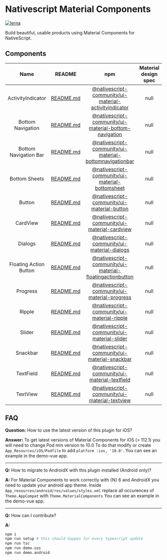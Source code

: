 # Nativescript Material Components

[![lerna](https://img.shields.io/badge/maintained%20with-lerna-cc00ff.svg)](https://lerna.js.org/)

Build beautiful, usable products using Material Components for NativeScript.

## Components

| Name | README | npm | Material design spec |
| :---: | :---: | :---: | :---: |
| ActivityIndicator | [README.md](./packages/activityindicator/README.md) | [@nativescript-community/ui-material-activityindicator](https://www.npmjs.com/package/@nativescript-community/ui-material-activityindicator) | null |
| Bottom Navigation | [README.md](./packages/bottom-navigation/README.md) | [@nativescript-community/ui-material-bottom-navigation](https://www.npmjs.com/package/@nativescript-community/ui-material-bottom-navigation) | null |
| Bottom Navigation Bar | [README.md](./packages/bottomnavigationbar/README.md) | [@nativescript-community/ui-material-bottomnavigationbar](https://www.npmjs.com/package/@nativescript-community/ui-material-bottomnavigationbar) | null |
| Bottom Sheets | [README.md](./packages/bottomsheet/README.md) | [@nativescript-community/ui-material-bottomsheet](https://www.npmjs.com/package/@nativescript-community/ui-material-bottomsheet) | null |
| Button | [README.md](./packages/button/README.md) | [@nativescript-community/ui-material-button](https://www.npmjs.com/package/@nativescript-community/ui-material-button) | null |
| CardView | [README.md](./packages/cardview/README.md) | [@nativescript-community/ui-material-cardview](https://www.npmjs.com/package/@nativescript-community/ui-material-cardview) | null |
| Dialogs | [README.md](./packages/dialogs/README.md) | [@nativescript-community/ui-material-dialogs](https://www.npmjs.com/package/@nativescript-community/ui-material-dialogs) | null |
| Floating Action Button | [README.md](./packages/floatingactionbutton/README.md) | [@nativescript-community/ui-material-floatingactionbutton](https://www.npmjs.com/package/@nativescript-community/ui-material-floatingactionbutton) | null |
| Progress | [README.md](./packages/progress/README.md) | [@nativescript-community/ui-material-progress](https://www.npmjs.com/package/@nativescript-community/ui-material-progress) | null |
| Ripple | [README.md](./packages/ripple/README.md) | [@nativescript-community/ui-material-ripple](https://www.npmjs.com/package/@nativescript-community/ui-material-ripple) | null |
| Slider | [README.md](./packages/slider/README.md) | [@nativescript-community/ui-material-slider](https://www.npmjs.com/package/@nativescript-community/ui-material-slider) | null |
| Snackbar | [README.md](./packages/snackbar/README.md) | [@nativescript-community/ui-material-snackbar](https://www.npmjs.com/package/@nativescript-community/ui-material-snackbar) | null |
| TextField | [README.md](./packages/textfield/README.md) | [@nativescript-community/ui-material-textfield](https://www.npmjs.com/package/@nativescript-community/ui-material-textfield) | null |
| TextView | [README.md](./packages/textview/README.md) | [@nativescript-community/ui-material-textview](https://www.npmjs.com/package/@nativescript-community/ui-material-textview) | null |

## FAQ

**Question:** How to use the latest version of this plugin for iOS?

**Answer:** To get latest versions of Material Components for iOS (> 112.1) you will need to change Pod min version to 10.0
To do that modify or create `App_Resources/iOS/Podfile` to add `platform :ios, '10.0'`.
You can see an example in the demo-vue app.

---

**Q:** How to migrate to AndroidX with this plugin installed (Android only)?

**A:** For Material Components to work correctly with {N} 6 and AndroidX you need to update your android app theme.
Inside ```App_resources/android/res/values/styles.xml``` replace all occurences of ```Theme.AppCompat``` with ```Theme.MaterialComponents```
You can see an example in the demo-vue app.

---

**Q:** How can I contribute?

**A:**
```bash
npm i
npm run setup # this should happen for every typescript update
npm run tsc
npm run demo.ios
npm run demo.android
```
